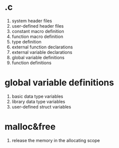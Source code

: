 # .c

1. system header files
1. user-defined header files
2. constant macro definition
2. function macro definition
2. type definition
2. external function declarations
3. external variable declarations
4. global variable definitions
5. function definitions

# global variable definitions

1. basic data type variables
2. library data type variables
2. user-defined struct variables

# malloc&free

1. release the memory in the allocating scope
